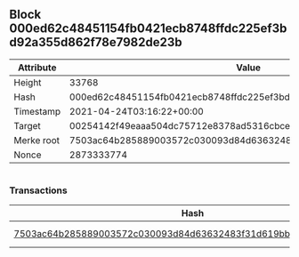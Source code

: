 ## Block 000ed62c48451154fb0421ecb8748ffdc225ef3bd92a355d862f78e7982de23b

Attribute | Value
--- | ---
Height | 33768
Hash | 000ed62c48451154fb0421ecb8748ffdc225ef3bd92a355d862f78e7982de23b
Timestamp | 2021-04-24T03:16:22+00:00
Target | 00254142f49eaaa504dc75712e8378ad5316cbcead634704b3734b6271167cc4
Merke root | 7503ac64b285889003572c030093d84d63632483f31d619bb6678f9d722a1ac3
Nonce | 2873333774

```

```

### Transactions

Hash | Amount
--- | ---
[7503ac64b285889003572c030093d84d63632483f31d619bb6678f9d722a1ac3](7503ac64b285889003572c030093d84d63632483f31d619bb6678f9d722a1ac3.md) | 10.00000000 SKEPTI 
